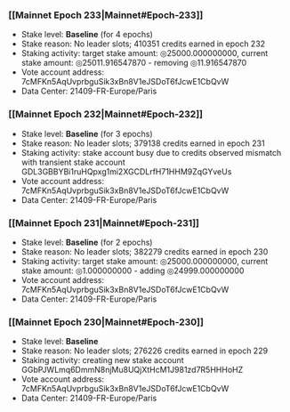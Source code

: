 ### [[Mainnet Epoch 233|Mainnet#Epoch-233]]
* Stake level: **Baseline** (for 4 epochs)
* Stake reason: No leader slots; 410351 credits earned in epoch 232
* Staking activity: target stake amount: ◎25000.000000000, current stake amount: ◎25011.916547870 - removing ◎11.916547870
* Vote account address: 7cMFKn5AqUvprbguSik3xBn8V1eJSDoT6fJcwE1CbQvW
* Data Center: 21409-FR-Europe/Paris
### [[Mainnet Epoch 232|Mainnet#Epoch-232]]
* Stake level: **Baseline** (for 3 epochs)
* Stake reason: No leader slots; 379138 credits earned in epoch 231
* Staking activity: stake account busy due to credits observed mismatch with transient stake account GDL3GBBYBi1ruHQpxg1mi2XGCDLrfH71HHM9ZqGYveUs
* Vote account address: 7cMFKn5AqUvprbguSik3xBn8V1eJSDoT6fJcwE1CbQvW
* Data Center: 21409-FR-Europe/Paris
### [[Mainnet Epoch 231|Mainnet#Epoch-231]]
* Stake level: **Baseline** (for 2 epochs)
* Stake reason: No leader slots; 382279 credits earned in epoch 230
* Staking activity: target stake amount: ◎25000.000000000, current stake amount: ◎1.000000000 - adding ◎24999.000000000
* Vote account address: 7cMFKn5AqUvprbguSik3xBn8V1eJSDoT6fJcwE1CbQvW
* Data Center: 21409-FR-Europe/Paris
### [[Mainnet Epoch 230|Mainnet#Epoch-230]]
* Stake level: **Baseline**
* Stake reason: No leader slots; 276226 credits earned in epoch 229
* Staking activity: creating new stake account GGbPJWLmq6DmmN8njMu8UQjXtHcM1J981zd7R5HHHoHZ
* Vote account address: 7cMFKn5AqUvprbguSik3xBn8V1eJSDoT6fJcwE1CbQvW
* Data Center: 21409-FR-Europe/Paris